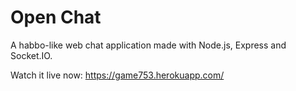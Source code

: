 # Open Chat

A habbo-like web chat application made with Node.js, Express and Socket.IO.

Watch it live now: https://game753.herokuapp.com/
